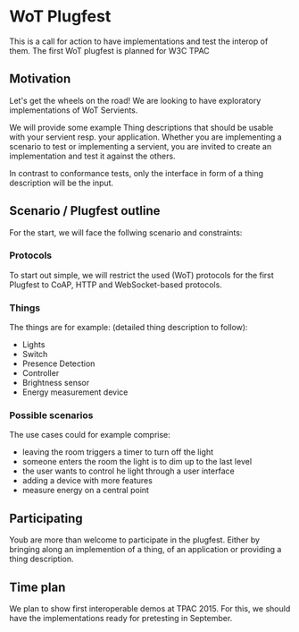 # WoT Plugfest

This is a call for action to have implementations and test the interop of them.
The first WoT plugfest is planned for W3C TPAC

## Motivation

Let's get the wheels on the road! We are looking to have exploratory implementations of WoT Servients.


We will provide some example Thing descriptions that should be usable with your servient resp. your application.
Whether you are implementing a scenario to test or implementing a servient, you are invited to create an implementation and test it against the others.

In contrast to conformance tests, only the interface in form of a thing description will be the input.

## Scenario / Plugfest outline
For the start, we will face the follwing scenario  and constraints:

### Protocols
To start out simple, we will restrict the used (WoT) protocols for the first Plugfest to CoAP, HTTP and WebSocket-based protocols.

### Things
The things are for example: (detailed thing description to follow):

* Lights
* Switch
* Presence Detection
* Controller
* Brightness sensor
* Energy measurement device

### Possible scenarios

The use cases could for example comprise:
- leaving the room triggers a timer to turn off the light
- someone enters the room the light is to dim up to the last level
- the user wants to control he light through a user interface
- adding a device with more features
- measure energy on a central point

## Participating

Youb are more than welcome to participate in the plugfest.
Either by bringing along an implemention of a thing, of an application or providing a thing description.

## Time plan
We plan to show first interoperable demos at TPAC 2015.
For this, we should have the implementations ready for pretesting in September.
